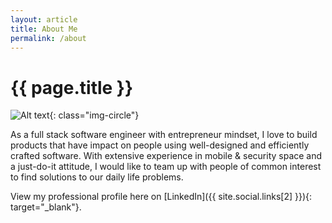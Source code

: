```yaml
---
layout: article
title: About Me
permalink: /about
---
```


# {{ page.title }}

![Alt text](https://secure.gravatar.com/avatar/1389fdbe9c193aa54035df274e8220f3?s=170){: class="img-circle"}

As a full stack software engineer with entrepreneur mindset, I love to build products that have impact on people using well-designed and efficiently crafted software. With extensive experience in mobile & security space and a just-do-it attitude, I would like to team up with people of common interest to find solutions to our daily life problems.

View my professional profile here on [LinkedIn]({{ site.social.links[2] }}){: target="_blank"}.
